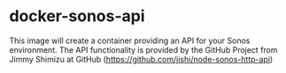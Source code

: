 # docker-sonos-api
This image will create a container providing an API for your Sonos environment. The API functionality is provided by the GitHub Project from Jimmy Shimizu at GitHub (https://github.com/jishi/node-sonos-http-api)
